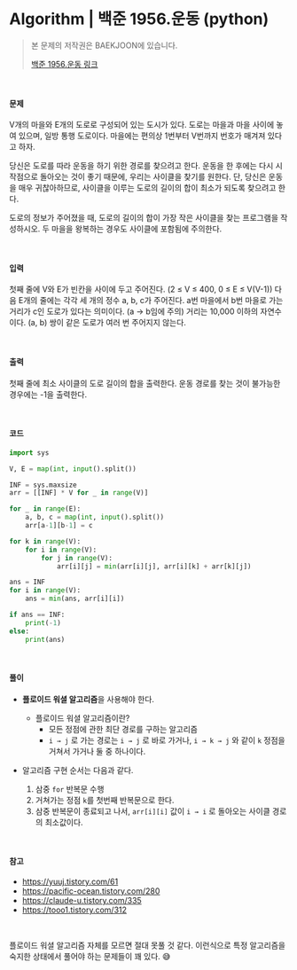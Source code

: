 # Algorithm | 백준 1956.운동 (python)

> 본 문제의 저작권은 BAEKJOON에 있습니다.
>
> [백준 1956.운동 링크](https://www.acmicpc.net/problem/1956)

</br>

#### 문제

V개의 마을와 E개의 도로로 구성되어 있는 도시가 있다. 도로는 마을과 마을 사이에 놓여 있으며, 일방 통행 도로이다. 마을에는 편의상 1번부터 V번까지 번호가 매겨져 있다고 하자.

당신은 도로를 따라 운동을 하기 위한 경로를 찾으려고 한다. 운동을 한 후에는 다시 시작점으로 돌아오는 것이 좋기 때문에, 우리는 사이클을 찾기를 원한다. 단, 당신은 운동을 매우 귀찮아하므로, 사이클을 이루는 도로의 길이의 합이 최소가 되도록 찾으려고 한다.

도로의 정보가 주어졌을 때, 도로의 길이의 합이 가장 작은 사이클을 찾는 프로그램을 작성하시오. 두 마을을 왕복하는 경우도 사이클에 포함됨에 주의한다.

</br>

#### 입력

첫째 줄에 V와 E가 빈칸을 사이에 두고 주어진다. (2 ≤ V ≤ 400, 0 ≤ E ≤ V(V-1)) 다음 E개의 줄에는 각각 세 개의 정수 a, b, c가 주어진다. a번 마을에서 b번 마을로 가는 거리가 c인 도로가 있다는 의미이다. (a → b임에 주의) 거리는 10,000 이하의 자연수이다. (a, b) 쌍이 같은 도로가 여러 번 주어지지 않는다.

</br>

#### 출력

첫째 줄에 최소 사이클의 도로 길이의 합을 출력한다. 운동 경로를 찾는 것이 불가능한 경우에는 -1을 출력한다.

</br>

#### 코드

```python
import sys

V, E = map(int, input().split())

INF = sys.maxsize
arr = [[INF] * V for _ in range(V)]

for _ in range(E):
    a, b, c = map(int, input().split())
    arr[a-1][b-1] = c

for k in range(V):
    for i in range(V):
        for j in range(V):
            arr[i][j] = min(arr[i][j], arr[i][k] + arr[k][j])

ans = INF
for i in range(V):
    ans = min(ans, arr[i][i])

if ans == INF:
    print(-1)
else:
    print(ans)
```

</br>

#### 풀이

- **플로이드 워셜 알고리즘**을 사용해야 한다.
  - 플로이드 워셜 알고리즘이란?
    - 모든 정점에 관한 최단 경로를 구하는 알고리즘
    - `i → j` 로 가는 경로는 `i → j` 로 바로 가거나, `i → k → j` 와 같이 `k` 정점을 거쳐서 가거나 둘 중 하나이다.

- 알고리즘 구현 순서는 다음과 같다.
  1. 삼중 `for` 반복문 수행
  2. 거쳐가는 정점 `k`를 첫번째 반복문으로 한다.
  3. 삼중 반복문이 종료되고 나서, `arr[i][i]` 값이 `i → i` 로 돌아오는 사이클 경로의 최소값이다.

</br>

#### 참고

- https://yuuj.tistory.com/61
- https://pacific-ocean.tistory.com/280
- https://claude-u.tistory.com/335
- https://tooo1.tistory.com/312

</br>

플로이드 워셜 알고리즘 자체를 모르면 절대 못풀 것 같다. 이런식으로 특정 알고리즘을 숙지한 상태에서 풀어야 하는 문제들이 꽤 있다. 😅

